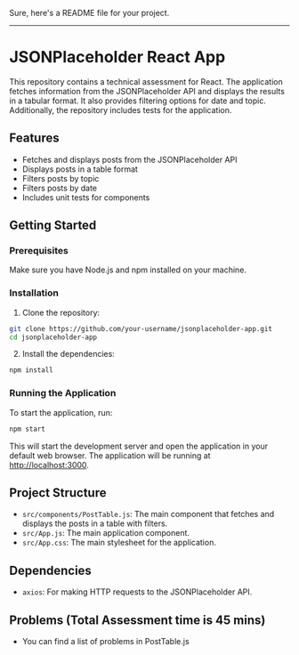 Sure, here's a README file for your project.

---

# JSONPlaceholder React App

This repository contains a technical assessment for React. The application fetches information from the JSONPlaceholder API and displays the results in a tabular format. It also provides filtering options for date and topic. Additionally, the repository includes tests for the application.

## Features

- Fetches and displays posts from the JSONPlaceholder API
- Displays posts in a table format
- Filters posts by topic
- Filters posts by date
- Includes unit tests for components

## Getting Started

### Prerequisites

Make sure you have Node.js and npm installed on your machine.

### Installation

1. Clone the repository:

```bash
git clone https://github.com/your-username/jsonplaceholder-app.git
cd jsonplaceholder-app
```

2. Install the dependencies:

```bash
npm install
```

### Running the Application

To start the application, run:

```bash
npm start
```

This will start the development server and open the application in your default web browser. The application will be running at [http://localhost:3000](http://localhost:3000).


## Project Structure

- `src/components/PostTable.js`: The main component that fetches and displays the posts in a table with filters.
- `src/App.js`: The main application component.
- `src/App.css`: The main stylesheet for the application.

## Dependencies

- `axios`: For making HTTP requests to the JSONPlaceholder API.

## Problems (Total Assessment time is 45 mins)

- You can find a list of problems in PostTable.js